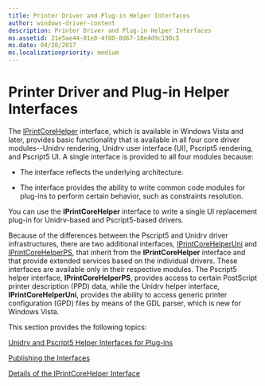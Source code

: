 ```yaml
---
title: Printer Driver and Plug-in Helper Interfaces
author: windows-driver-content
description: Printer Driver and Plug-in Helper Interfaces
ms.assetid: 21e5ae44-01e8-4f80-8d67-18e4d9c190c5
ms.date: 04/20/2017
ms.localizationpriority: medium
---
```


# Printer Driver and Plug-in Helper Interfaces


The [IPrintCoreHelper](https://msdn.microsoft.com/library/windows/hardware/ff552960) interface, which is available in Windows Vista and later, provides basic functionality that is available in all four core driver modules--Unidrv rendering, Unidrv user interface (UI), Pscript5 rendering, and Pscript5 UI. A single interface is provided to all four modules because:

-   The interface reflects the underlying architecture.

-   The interface provides the ability to write common code modules for plug-ins to perform certain behavior, such as constraints resolution.

You can use the **IPrintCoreHelper** interface to write a single UI replacement plug-in for Unidrv-based and Pscript5-based drivers.

Because of the differences between the Pscript5 and Unidrv driver infrastructures, there are two additional interfaces, [IPrintCoreHelperUni](https://msdn.microsoft.com/library/windows/hardware/ff552940) and [IPrintCoreHelperPS](https://msdn.microsoft.com/library/windows/hardware/ff552906), that inherit from the **IPrintCoreHelper** interface and that provide extended services based on the individual drivers. These interfaces are available only in their respective modules. The Pscript5 helper interface, **IPrintCoreHelperPS**, provides access to certain PostScript printer description (PPD) data, while the Unidrv helper interface, **IPrintCoreHelperUni**, provides the ability to access generic printer configuration (GPD) files by means of the GDL parser, which is new for Windows Vista.

This section provides the following topics:

[Unidrv and Pscript5 Helper Interfaces for Plug-ins](unidrv-and-pscript5-helper-interfaces-for-plug-ins.md)

[Publishing the Interfaces](publishing-the-interfaces.md)

[Details of the IPrintCoreHelper Interface](details-of-the-iprintcorehelper-interface.md)

 

 




